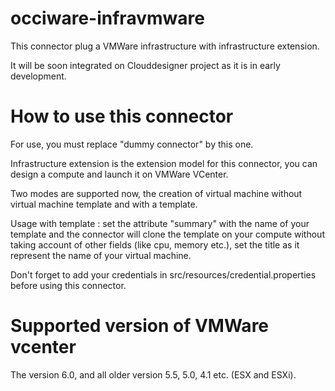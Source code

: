 # occiware-infravmware
This connector plug a VMWare infrastructure with infrastructure extension.

It will be soon integrated on Clouddesigner project as it is in early development.

# How to use this connector 
For use, you must replace "dummy connector" by this one.

Infrastructure extension is the extension model for this connector, you can design a compute and launch it on VMWare VCenter.

Two modes are supported now, the creation of virtual machine without virtual machine template and with a template.

Usage with template : set the attribute "summary" with the name of your template and the connector will clone the template on your compute without taking account of other fields (like cpu, memory etc.), set the title as it represent the name of your virtual machine.

Don't forget to add your credentials in src/resources/credential.properties before using this connector.

# Supported version of VMWare vcenter
The version 6.0, and all older version 5.5, 5.0, 4.1 etc. (ESX and ESXi).

